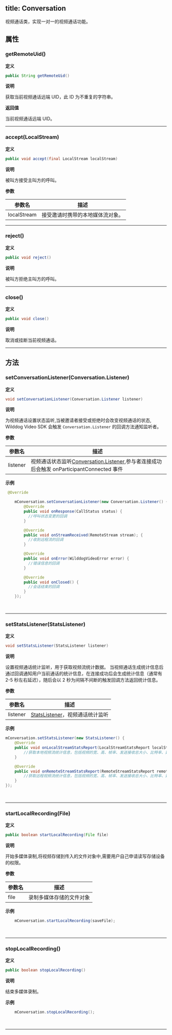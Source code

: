 title: Conversation
-------------------

视频通话类，实现一对一的视频通话功能。

## 属性

### getRemoteUid()

**定义**   

```java
public String getRemoteUid()
```

**说明**

获取当前视频通话远端 UID，此 ID 为不重复的字符串。


**返回值**

当前视频通话远端 UID。

---

### accept(LocalStream)

**定义**   

```java
public void accept(final LocalStream localStream)
```

**说明**

被叫方接受主叫方的呼叫。

**参数**

| 参数名 | 描述 |
|---|---|
|localStream|接受邀请时携带的本地媒体流对象。|

---

### reject()

**定义**   

```java
public void reject()
```

**说明**

被叫方拒绝主叫方的呼叫。


---

### close()

**定义**   

```java
public void close() 
```

**说明**

取消或挂断当前视频通话。


---

## 方法

### setConversationListener(Conversation.Listener)

**定义**   

```java
void setConversationListener(Conversation.Listener listener)
```

**说明**

为视频通话设置状态监听,当被邀请者接受或拒绝时会改变视频通话的状态, Wilddog Video SDK 会触发 `Conversation.Listener` 的回调方法通知监听者。

**参数**

| 参数名 | 描述 |
|---|---|
|listener|视频通话状态监听[Conversation.Listener](/video/Android/api/conversation-listener.html),参与者连接成功后会触发 onParticipantConnected 事件|


**示例**

```java
 @Override

    mConversation.setConversationListener(new Conversation.Listener() {
        @Override
        public void onResponse(CallStatus status) {
          //呼叫状态变更的回调                 
        }

        @Override
        public void onStreamReceived(RemoteStream stream); {
          //收到远程流的回调
        }

        @Override
        public void onError(WilddogVideoError error) {
          //错误信息的回调
        }

        @Override
        public void onClosed() {
          //会话结束的回调
        }
    });
```

</br>

---
### setStatsListener(StatsListener)

**定义**   

```java
void setStatsListener(StatsListener listener)
```

**说明**

设置视频通话统计监听，用于获取视频流统计数据。
当视频通话生成统计信息后通过回调通知用户当前通话的统计信息，在连接成功后会生成统计信息（通常有 2-5 秒左右延迟），随后会以 2 秒为间隔不间断的触发回调方法返回统计信息。

**参数**

| 参数名 | 描述 |
|---|---|
|listener|[StatsListener](/video/Android/api/stats-listener.html)，视频通话统计监听|


**示例**

```java
mConversation.setStatsListener(new StatsListener() {
    @Override
    public void onLocalStreamStatsReport(LocalStreamStatsReport localStreamStatsReport) {
        //获取本地视频流统计信息，包括视频的宽、高、帧率、发送接收总大小、比特率、延迟等
    }

    @Override
    public void onRemoteStreamStatsReport(RemoteStreamStatsReport remoteStreamStatsReport) {
        //获取远程视频流统计信息，包括视频的宽、高、帧率、发送接收总大小、比特率、延迟等
    }
});
```

</br>

---

### startLocalRecording(File)

**定义**   

```java
public boolean startLocalRecording(File file)
```

**说明**

开始多媒体录制,将视频存储到传入的文件对象中,需要用户自己申请读写存储设备的权限。

**参数**

| 参数名 | 描述 |
|---|---|
|file|录制多媒体存储的文件对象|


**示例**

```java
	mConversation.startLocalRecording(saveFile);
```

</br>

---

### stopLocalRecording()

**定义**   

```java
public boolean stopLocalRecording()
```

**说明**

结束多媒体录制。

**示例**

```java
	mConversation.stopLocalRecording();
```

</br>

---
